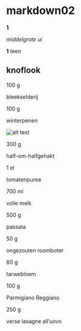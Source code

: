 # markdown02

**1**

_middelgrote_ _ui_

**1** teen

## knoflook

100 g

bleekselderij

100 g

winterpenen

![alt text](https://static.ah.nl/static/recepten/img_RAM_PRD130114_1224x900_JPG.jpg)

300 g

half-om-halfgehakt

1 el

tomatenpuree

700 ml

volle melk

500 g

passata

50 g

ongezouten roomboter

60 g

tarwebloem

100 g

Parmigiano Reggiano

250 g

verse lasagne all’uovo
